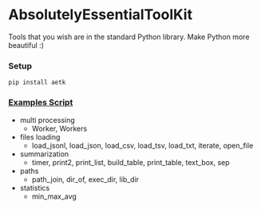 # AbsolutelyEssentialToolKit
Tools that you wish are in the standard Python library. Make Python more beautiful :)

### Setup

    pip install aetk

### [Examples Script](https://github.com/sudongqi/AbsolutelyEssentialToolKit/blob/main/examples.py)

* multi processing
  * Worker, Workers
* files loading
  * load_jsonl, load_json, load_csv, load_tsv, load_txt, iterate, open_file
* summarization
  * timer, print2, print_list, build_table, print_table, text_box, sep
* paths
  * path_join, dir_of, exec_dir, lib_dir
* statistics
  * min_max_avg 
  






